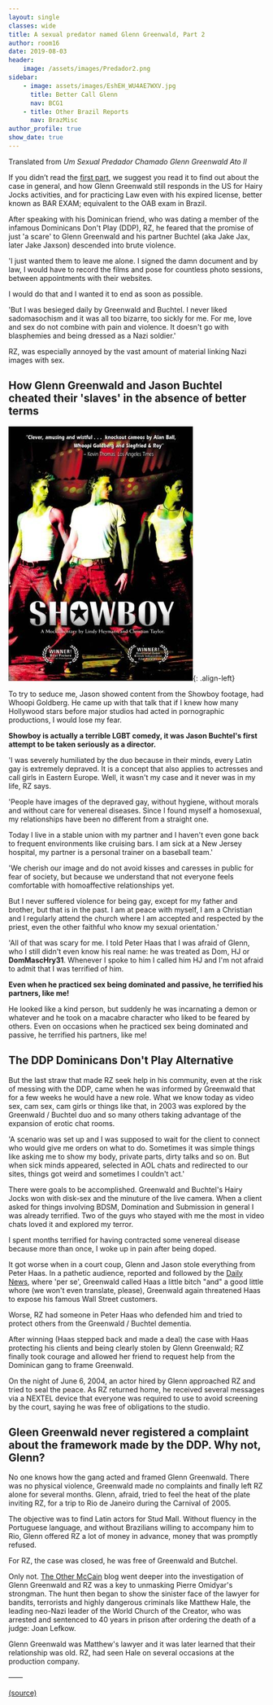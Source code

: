 ```yaml
---
layout: single
classes: wide
title: A sexual predator named Glenn Greenwald, Part 2
author: room16
date: 2019-08-03
header:
    image: /assets/images/Predador2.png
sidebar:
    - image: assets/images/EshEH_WU4AE7WXV.jpg
      title: Better Call Glenn
      nav: BCG1
    - title: Other Brazil Reports
      nav: BrazMisc
author_profile: true
show_date: true
---
```


<!-- markdownlint-disable MD036 -->

Translated from _Um Sexual Predador Chamado Glenn Greenwald Ato II_

<!-- ## Original source (in Portuguese)
[BetterCallGlen.com archive](https://web.archive.org/web/20190803233836/https://bettercallglenn.com/um-predador-sexual-chamado-glenn-greenwald-ato-ii/) -->




If you didn’t read the [first part](predator-part-1.md), we suggest you read it to find out about the case in general, and how Glenn Greenwald still responds in the US for Hairy Jocks activities, and for practicing Law even with his expired license, better known as BAR EXAM; equivalent to the OAB exam in Brazil.

After speaking with his Dominican friend, who was dating a member of the infamous Dominicans Don't Play (DDP), RZ, he feared that the promise of just 'a scare' to Glenn Greenwald and his partner Buchtel (aka Jake Jax, later Jake Jaxson) descended into brute violence.

'I just wanted them to leave me alone. I signed the damn document and by law, I would have to record the films and pose for countless photo sessions, between appointments with their websites.

I would do that and I wanted it to end as soon as possible.

'But I was besieged daily by Greenwald and Buchtel. I never liked sadomasochism and it was all too bizarre, too sickly for me. For me, love and sex do not combine with pain and violence. It doesn't go with blasphemies and being dressed as a Nazi soldier.'

RZ, was especially annoyed by the vast amount of material linking Nazi images with sex.

## How Glenn Greenwald and Jason Buchtel cheated their 'slaves' in the absence of better terms


![Showboy](assets/images/ShowBoy-GlennGreenwald-JasonBuchtel.jpg){: .align-left}

To try to seduce me, Jason showed content from the Showboy footage, had Whoopi Goldberg. He came up with that talk that if I knew how many Hollywood stars before major studios had acted in pornographic productions, I would lose my fear.


__Showboy is actually a terrible LGBT comedy, it was Jason Buchtel's first attempt to be taken seriously as a director.__

'I was severely humiliated by the duo because in their minds, every Latin gay is extremely depraved. It is a concept that also applies to actresses and call girls in Eastern Europe. Well, it wasn't my case and it never was in my life, RZ says.

'People have images of the depraved gay, without hygiene, without morals and without care for venereal diseases. Since I found myself a homosexual, my relationships have been no different from a straight one.

Today I live in a stable union with my partner and I haven't even gone back to frequent environments like cruising bars. I am sick at a New Jersey hospital, my partner is a personal trainer on a baseball team.'

'We cherish our image and do not avoid kisses and caresses in public for fear of society, but because we understand that not everyone feels comfortable with homoaffective relationships yet.

But I never suffered violence for being gay, except for my father and brother, but that is in the past. I am at peace with myself, I am a Christian and I regularly attend the church where I am accepted and respected by the priest, even the other faithful who know my sexual orientation.'

'All of that was scary for me. I told Peter Haas that I was afraid of Glenn, who I still didn't even know his real name: he was treated as Dom, HJ or __DomMascHry31__. Whenever I spoke to him I called him HJ and I'm not afraid to admit that I was terrified of him.

__Even when he practiced sex being dominated and passive, he terrified his partners, like me!__

He looked like a kind person, but suddenly he was incarnating a demon or whatever and he took on a macabre character who liked to be feared by others. Even on occasions when he practiced sex being dominated and passive, he terrified his partners, like me!

## The DDP Dominicans Don't Play Alternative

But the last straw that made RZ seek help in his community, even at the risk of messing with the DDP, came when he was informed by Greenwald that for a few weeks he would have a new role. What we know today as video sex, cam sex, cam girls or things like that, in 2003 was explored by the Greenwald / Buchtel duo and so many others taking advantage of the expansion of erotic chat rooms.

'A scenario was set up and I was supposed to wait for the client to connect who would give me orders on what to do. Sometimes it was simple things like asking me to show my body, private parts, dirty talks and so on. But when sick minds appeared, selected in AOL chats and redirected to our sites, things got weird and sometimes I couldn't act.'

There were goals to be accomplished. Greenwald and Buchtel's Hairy Jocks won with disk-sex and the minuture of the live camera. When a client asked for things involving BDSM, Domination and Submission in general I was already terrified. Two of the guys who stayed with me the most in video chats loved it and explored my terror.

I spent months terrified for having contracted some venereal disease because more than once, I woke up in pain after being doped.

It got worse when in a court coup, Glenn and Jason stole everything from Peter Haas. In a pathetic audience, reported and followed by the [Daily News][1], where 'per se', Greenwald called Haas a little bitch "and" a good little whore (we won't even translate, please), Greenwald again threatened Haas to expose his famous Wall Street customers.

Worse, RZ had someone in Peter Haas who defended him and tried to protect others from the Greenwald / Buchtel dementia.

After winning (Haas stepped back and made a deal) the case with Haas protecting his clients and being clearly stolen by Glenn Greenwald; RZ finally took courage and allowed her friend to request help from the Dominican gang to frame Greenwald.

On the night of June 6, 2004, an actor hired by Glenn approached RZ and tried to seal the peace. As RZ returned home, he received several messages via a NEXTEL device that everyone was required to use to avoid screening by the court, saying he was free of obligations to the studio.

## Gleen Greenwald never registered a complaint about the framework made by the DDP. Why not, Glenn?

No one knows how the gang acted and framed Glenn Greenwald. There was no physical violence, Greenwald made no complaints and finally left RZ alone for several months. Glenn, afraid, tried to feel the heat of the plate inviting RZ, for a trip to Rio de Janeiro during the Carnival of 2005.

The objective was to find Latin actors for Stud Mall. Without fluency in the Portuguese language, and without Brazilians willing to accompany him to Rio, Glenn offered RZ a lot of money in advance, money that was promptly refused.

For RZ, the case was closed, he was free of Greenwald and Butchel.

Only not. [The Other McCain][2] blog went deeper into the investigation of Glenn Greenwald and RZ was a key to unmasking Pierre Omidyar's strongman. The hunt then began to show the sinister face of the lawyer for bandits, terrorists and highly dangerous criminals like Matthew Hale, the leading neo-Nazi leader of the World Church of the Creator, who was arrested and sentenced to 40 years in prison after ordering the death of a judge: Joan Lefkow.

Glenn Greenwald was Matthew's lawyer and it was later learned that their relationship was old. RZ, had seen Hale on several occasions at the production company.

&mdash;&mdash;

[(source)](https://web.archive.org/web/20190803233836/https://bettercallglenn.com/um-predador-sexual-chamado-glenn-greenwald-ato-ii/)

[1]: https://www.nydailynews.com/news/national/greenwald-reporter-broke-nsa-story-lawyer-sued-porn-biz-article-1.1383448
[2]: https://theothermccain.com/2013/06/27/glenn-greenwald-is-a-ridiculous-joke-and-alas-the-internet-never-forgets/

